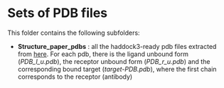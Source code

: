 # Sets of PDB files

This folder contains the following subfolders:
- **Structure_paper_pdbs** : all the haddock3-ready pdb files extracted from [here](https://pubmed.ncbi.nlm.nih.gov/31727476/). For each pdb, there is the
  ligand unbound form (*PDB_l_u.pdb*), the receptor unbound form (*PDB_r_u.pdb*) and the corresponding bound target (*target-PDB.pdb*), where the
  first chain corresponds to the receptor (antibody)
 
